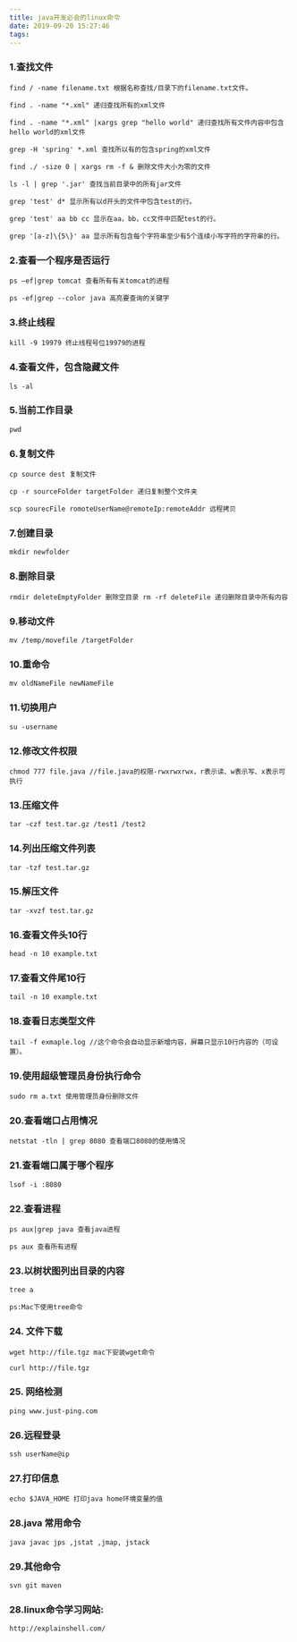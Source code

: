 ```yaml
---
title: java开发必会的linux命令
date: 2019-09-20 15:27:46
tags:
---
```


### 1.查找文件

    find / -name filename.txt 根据名称查找/目录下的filename.txt文件。
    
    find . -name "*.xml" 递归查找所有的xml文件
    
    find . -name "*.xml" |xargs grep "hello world" 递归查找所有文件内容中包含hello world的xml文件
    
    grep -H 'spring' *.xml 查找所以有的包含spring的xml文件
    
    find ./ -size 0 | xargs rm -f & 删除文件大小为零的文件
    
    ls -l | grep '.jar' 查找当前目录中的所有jar文件
    
    grep 'test' d* 显示所有以d开头的文件中包含test的行。
    
    grep 'test' aa bb cc 显示在aa，bb，cc文件中匹配test的行。
    
    grep '[a-z]\{5\}' aa 显示所有包含每个字符串至少有5个连续小写字符的字符串的行。

### 2.查看一个程序是否运行
    ps –ef|grep tomcat 查看所有有关tomcat的进程
    
    ps -ef|grep --color java 高亮要查询的关键字

### 3.终止线程
    kill -9 19979 终止线程号位19979的进程

### 4.查看文件，包含隐藏文件
    ls -al

### 5.当前工作目录
    pwd

### 6.复制文件
    cp source dest 复制文件
    
    cp -r sourceFolder targetFolder 递归复制整个文件夹
    
    scp sourecFile romoteUserName@remoteIp:remoteAddr 远程拷贝

### 7.创建目录
    mkdir newfolder

### 8.删除目录
    rmdir deleteEmptyFolder 删除空目录 rm -rf deleteFile 递归删除目录中所有内容

### 9.移动文件
    mv /temp/movefile /targetFolder

### 10.重命令
    mv oldNameFile newNameFile

### 11.切换用户
    su -username

### 12.修改文件权限
    chmod 777 file.java //file.java的权限-rwxrwxrwx，r表示读、w表示写、x表示可执行

### 13.压缩文件
    tar -czf test.tar.gz /test1 /test2

### 14.列出压缩文件列表
    tar -tzf test.tar.gz

### 15.解压文件
    tar -xvzf test.tar.gz

### 16.查看文件头10行
    head -n 10 example.txt

### 17.查看文件尾10行
    tail -n 10 example.txt

### 18.查看日志类型文件
    tail -f exmaple.log //这个命令会自动显示新增内容，屏幕只显示10行内容的（可设置）。

### 19.使用超级管理员身份执行命令
    sudo rm a.txt 使用管理员身份删除文件

### 20.查看端口占用情况
    netstat -tln | grep 8080 查看端口8080的使用情况

### 21.查看端口属于哪个程序
    lsof -i :8080

### 22.查看进程
    ps aux|grep java 查看java进程
    
    ps aux 查看所有进程

### 23.以树状图列出目录的内容
    tree a
    
    ps:Mac下使用tree命令

### 24. 文件下载
    wget http://file.tgz mac下安装wget命令
    
    curl http://file.tgz

### 25. 网络检测
    ping www.just-ping.com

### 26.远程登录
    ssh userName@ip

### 27.打印信息
    echo $JAVA_HOME 打印java home环境变量的值

### 28.java 常用命令
    java javac jps ,jstat ,jmap, jstack

### 29.其他命令
    svn git maven

### 28.linux命令学习网站:
    http://explainshell.com/
